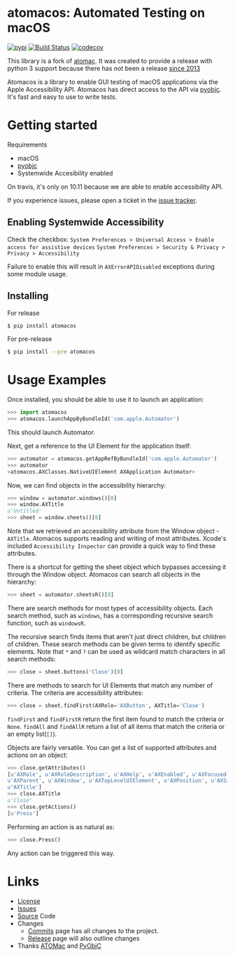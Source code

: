 # atomacos: Automated Testing on macOS
[![pypi](https://img.shields.io/pypi/v/atomacos.svg?style=flat-square)](https://pypi.org/project/atomacos/)
[![Build Status](https://img.shields.io/travis/daveenguyen/atomacos/master.svg?style=flat-square)](https://travis-ci.org/daveenguyen/atomacos)
[![codecov](https://img.shields.io/codecov/c/github/daveenguyen/atomacos/master.svg?style=flat-square)](https://codecov.io/gh/daveenguyen/atomacos/)

This library is a fork of [atomac].
It was created to provide a release with python 3 support because
there has not been a release [since 2013](https://github.com/pyatom/pyatom/releases)

Atomacos is a library to enable GUI testing of macOS applications via the Apple Accessibility API.
Atomacos has direct access to the API via [pyobjc]. It's fast and easy to use to write tests.


# Getting started
Requirements
- macOS
- [pyobjc]
- Systemwide Accesibility enabled

On travis, it's only on 10.11 because we are able to enable accessibility API.

If you experience issues, please open a ticket in the [issue tracker][issues].

## Enabling Systemwide Accessibility
Check the checkbox:
`System Preferences > Universal Access > Enable access for assistive devices`
`System Preferences > Security & Privacy > Privacy > Accessibility`

Failure to enable this will result in `AXErrorAPIDisabled` exceptions during some module usage.


## Installing

For release
```bash
$ pip install atomacos
```

For pre-release
```bash
$ pip install --pre atomacos
```


# Usage Examples
Once installed, you should be able to use it to launch an application:

```python
>>> import atomacos
>>> atomacos.launchAppByBundleId('com.apple.Automator')
```

This should launch Automator.


Next, get a reference to the UI Element for the application itself:

```python
>>> automator = atomacos.getAppRefByBundleId('com.apple.Automator')
>>> automator
<atomacos.AXClasses.NativeUIElement AXApplication Automator>
```


Now, we can find objects in the accessibility hierarchy:

```python
>>> window = automator.windows()[0]
>>> window.AXTitle
u'Untitled'
>>> sheet = window.sheets()[0]
```

Note that we retrieved an accessibility attribute from the Window object - `AXTitle`.
Atomacos supports reading and writing of most attributes.
Xcode's included `Accessibility Inspector` can provide a quick way to find these attributes.


There is a shortcut for getting the sheet object which
bypasses accessing it through the Window object.
Atomacos can search all objects in the hierarchy:

```python
>>> sheet = automator.sheetsR()[0]
```


There are search methods for most types of accessibility objects.
Each search method, such as `windows`,
has a corresponding recursive search function, such as `windowsR`.

The recursive search finds items that aren't just direct children, but children of children.
These search methods can be given terms to identify specific elements.
Note that `*` and `?` can be used as wildcard match characters in all search methods:

```python
>>> close = sheet.buttons('Close')[0]
```


There are methods to search for UI Elements that match any number of criteria.
The criteria are accessibility attributes:

```python
>>> close = sheet.findFirst(AXRole='AXButton', AXTitle='Close')
```

`findFirst` and `findFirstR` return the first item found to match the criteria or `None`.
`findAll` and `findAllR` return a list of all items that match the criteria or an empty list(`[]`).


Objects are fairly versatile.
You can get a list of supported attributes and actions on an object:

```python
>>> close.getAttributes()
[u'AXRole', u'AXRoleDescription', u'AXHelp', u'AXEnabled', u'AXFocused',
u'AXParent', u'AXWindow', u'AXTopLevelUIElement', u'AXPosition', u'AXSize',
u'AXTitle']
>>> close.AXTitle
u'Close'
>>> close.getActions()
[u'Press']
```


Performing an action is as natural as:

```python
>>> close.Press()
```

Any action can be triggered this way.



# Links
- [License]
- [Issues]
- [Source] Code
- Changes
    - [Commits] page has all changes to the project.
    - [Release] page will also outline changes
- Thanks [ATOMac] and [PyObjC]


[source]:  https://github.com/daveenguyen/atomacos
[release]: https://github.com/daveenguyen/atomacos/releases
[commits]: https://github.com/daveenguyen/atomacos/commits
[license]: https://github.com/daveenguyen/atomacos/blob/master/LICENSE
[issues]:  https://github.com/daveenguyen/atomacos/issues
[atomac]:  https://github.com/pyatom/pyatom
[pyobjc]:  https://bitbucket.org/ronaldoussoren/pyobjc

